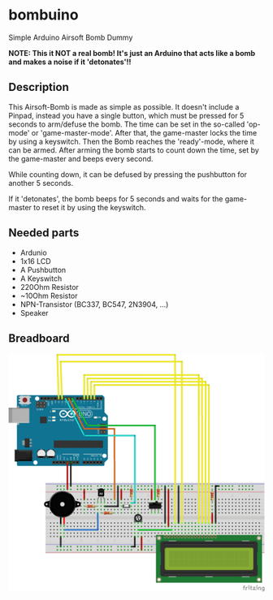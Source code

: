 # bombuino
Simple Arduino Airsoft Bomb Dummy

**NOTE: This it NOT a real bomb! It's just an Arduino that acts like a bomb and makes a noise if it 'detonates'!!**

## Description
This Airsoft-Bomb is made as simple as possible. It doesn't include a Pinpad, instead you have a single button, which must be pressed for 5 seconds to arm/defuse the bomb.
The time can be set in the so-called 'op-mode' or 'game-master-mode'. After that, the game-master locks the time by using a keyswitch. Then the Bomb reaches the 'ready'-mode, where it can be armed.
After arming the bomb starts to count down the time, set by the game-master and beeps every second.

While counting down, it can be defused by pressing the pushbutton for another 5 seconds.

If it 'detonates', the bomb beeps for 5 seconds and waits for the game-master to reset it by using the keyswitch.

## Needed parts
* Ardunio
* 1x16 LCD
* A Pushbutton
* A Keyswitch
* 220Ohm Resistor
* ~10Ohm Resistor 
* NPN-Transistor (BC337, BC547, 2N3904, ...)
* Speaker

## Breadboard
![breadboard](bombuino_breadboard.jpg)
